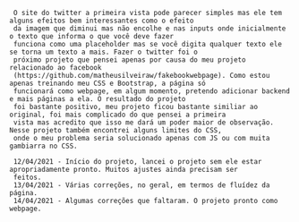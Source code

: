      O site do twitter a primeira vista pode parecer simples mas ele tem alguns efeitos bem interessantes como o efeito
     da imagem que diminui mas não encolhe e nas inputs onde inicialmente o texto que informa o que você deve fazer 
     funciona como uma placeholder mas se você digita qualquer texto ele se torna um texto a mais. Fazer o twitter foi o 
     próximo projeto que pensei apenas por causa do meu projeto relacionado ao facebook 
     (https://github.com/matheusilveiraw/fakebookwebpage). Como estou apenas treinando meu CSS e Bootstrap, a página só 
     funcionará como webpage, em algum momento, pretendo adicionar backend e mais páginas a ela. O resultado do projeto 
     foi bastante positivo, meu projeto ficou bastante similiar ao original, foi mais complicado do que pensei a primeira 
     vista mas acredito que isso me dará um poder maior de observação. Nesse projeto também encontrei alguns limites do CSS,
     onde o meu problema seria solucionado apenas com JS ou com muita gambiarra no CSS. 
     
     12/04/2021 - Início do projeto, lancei o projeto sem ele estar apropriadamente pronto. Muitos ajustes ainda precisam ser
     feitos. 
     13/04/2021 - Várias correções, no geral, em termos de fluídez da página. 
     14/04/2021 - Algumas correções que faltaram. O projeto pronto como webpage. 

